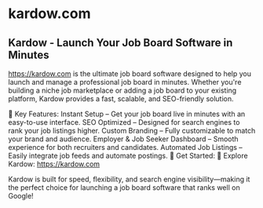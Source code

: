 # kardow.com
## Kardow - Launch Your Job Board Software in Minutes
https://kardow.com is the ultimate job board software designed to help you launch and manage a professional job board in minutes. Whether you're building a niche job marketplace or adding a job board to your existing platform, Kardow provides a fast, scalable, and SEO-friendly solution.

🚀 Key Features:
Instant Setup – Get your job board live in minutes with an easy-to-use interface.
SEO Optimized – Designed for search engines to rank your job listings higher.
Custom Branding – Fully customizable to match your brand and audience.
Employer & Job Seeker Dashboard – Smooth experience for both recruiters and candidates.
Automated Job Listings – Easily integrate job feeds and automate postings.
🔗 Get Started:
🔹 Explore Kardow: https://kardow.com

Kardow is built for speed, flexibility, and search engine visibility—making it the perfect choice for launching a job board software that ranks well on Google!
